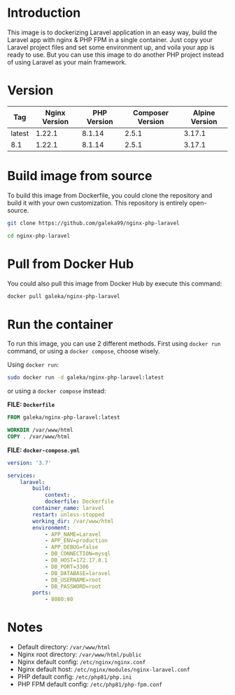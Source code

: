 # Introduction
This image is to dockerizing Laravel application in an easy way, build the Laravel app with nginx & PHP FPM in a single container. Just copy your Laravel project files and set some environment up, and voila your app is ready to use. But you can use this image to do another PHP project instead of using Laravel as your main framework.

# Version
| Tag | Nginx Version | PHP Version | Composer Version | Alpine Version |
| --- | --- | --- | --- | --- |
| latest | 1.22.1 | 8.1.14 | 2.5.1 | 3.17.1 |
| 8.1 | 1.22.1 | 8.1.14 | 2.5.1 | 3.17.1 |

# Build image from source
To build this image from Dockerfile, you could clone the repository and build it with your own customization. This repository is entirely open-source.
```bash
git clone https://github.com/galeka99/nginx-php-laravel
```
```bash
cd nginx-php-laravel
```

# Pull from Docker Hub
You could also pull this image from Docker Hub by execute this command:
```bash
docker pull galeka/nginx-php-laravel
```

# Run the container
To run this image, you can use 2 different methods. First using `docker run` command, or using a `docker compose`, choose wisely.

Using `docker run`:
```bash
sudo docker run -d galeka/nginx-php-laravel:latest
```
or using a `docker compose` instead:
  
**FILE: `Dockerfile`**
```Dockerfile
FROM galeka/nginx-php-laravel:latest

WORKDIR /var/www/html
COPY . /var/www/html
```
  
**FILE: `docker-compose.yml`**
```yaml
version: '3.7'

services:
    laravel:
        build:
            context: .
            dockerfile: Dockerfile
        container_name: laravel
        restart: unless-stopped
        working_dir: /var/www/html
        environment:
            - APP_NAME=Laravel
            - APP_ENV=production
            - APP_DEBUG=false
            - DB_CONNECTION=mysql
            - DB_HOST=172.17.0.1
            - DB_PORT=3306
            - DB_DATABASE=laravel
            - DB_USERNAME=root
            - DB_PASSWORD=root
        ports:
            - 8080:80
```

# Notes
- Default directory: `/var/www/html`
- Nginx root directory: `/var/www/html/public`
- Nginx default config: `/etc/nginx/nginx.conf`
- Nginx default host: `/etc/nginx/modules/nginx-laravel.conf`
- PHP default config: `/etc/php81/php.ini`
- PHP FPM default config: `/etc/php81/php-fpm.conf`